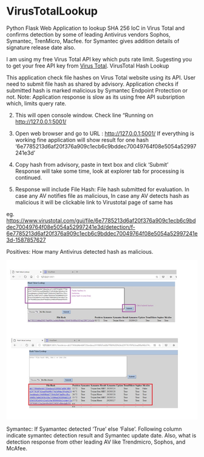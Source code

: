# VirusTotalLookup
Python Flask Web Application to lookup SHA 256 IoC in Virus Total and confirms detection by some of leading Antivirus vendors Sophos, Symantec, TrenMicro, Macfee. for Symantec gives addition details of signature release date also.

I am using my free Virus Total API key which puts rate limit. Sugesting you to get your free API key from [Virus Total](https://www.virustotal.com/en/documentation/public-api/#). 
VirusTotal Hash Lookup

This application check file hashes on Virus Total website using its API. User need to submit file hash as shared by advisory. Application checks if submitted hash is marked malicious by Symantec Endpoint Protection or not. 
Note: Application response is slow as its using free API subsription which, limits query rate. 

2.	This will open console window.
Check line “Running on http://127.0.0.1:5001/ 

3.	Open web browser and go to URL : http://127.0.0.1:5001/
If everything is working fine application will show result for one hash 
‘6e7785213d6af20f376a909c1ecb6c9bddec70049764f08e5054a52997241e3d’

4.	Copy hash from advisory, paste in text box and click ‘Submit’	
Response will take some time, look at explorer tab for processing is continued.
 
5.	Response will include 
File Hash: File hash submitted for evaluation.  In case any AV notifies file as malicious, In case any AV detects hash as malicious it will be clickable link to Virustotal page of same has 

eg. https://www.virustotal.com/gui/file/6e7785213d6af20f376a909c1ecb6c9bddec70049764f08e5054a52997241e3d/detection/f-6e7785213d6af20f376a909c1ecb6c9bddec70049764f08e5054a52997241e3d-1587857627

Positives: How many Antivirus detected hash as malicious.

![Screenshot: Application in Action](https://github.com/ashishknitcs/VirusTotalLookup/blob/master/screenshot.jpg)

Symantec:  If Syamantec detected ‘True’  else ‘False’. Following column indicate symantec detection result and Symantec update date. 
Also, what is detection response from other leading AV like Trendmicro, Sophos, and McAfee. 
